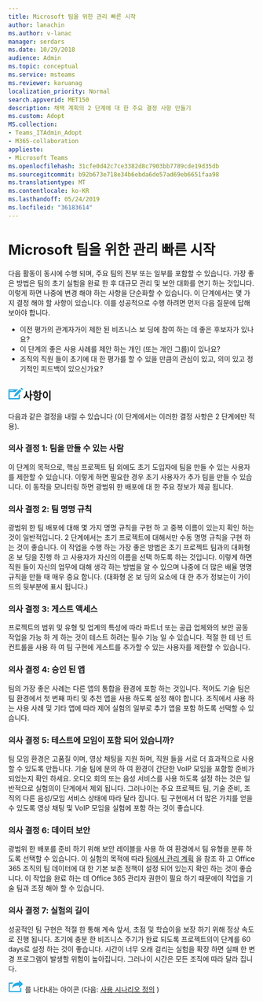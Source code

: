 ```yaml
---
title: Microsoft 팀을 위한 관리 빠른 시작
author: lanachin
ms.author: v-lanac
manager: serdars
ms.date: 10/29/2018
audience: Admin
ms.topic: conceptual
ms.service: msteams
ms.reviewer: karuanag
localization_priority: Normal
search.appverid: MET150
description: 채택 계획의 2 단계에 대 한 주요 결정 사항 만들기
ms.custom: Adopt
MS.collection:
- Teams_ITAdmin_Adopt
- M365-collaboration
appliesto:
- Microsoft Teams
ms.openlocfilehash: 31cfe0d42c7ce3382d8c7903bb7789cde19d35db
ms.sourcegitcommit: b92b673e718e34b6ebda6de57ad69eb6651faa98
ms.translationtype: MT
ms.contentlocale: ko-KR
ms.lasthandoff: 05/24/2019
ms.locfileid: "36183614"
---
```

# <a name="governance-quick-start-for-microsoft-teams"></a>Microsoft 팀을 위한 관리 빠른 시작

다음 활동이 동시에 수행 되며, 주요 팀의 전부 또는 일부를 포함할 수 있습니다. 가장 좋은 방법은 팀의 초기 실험을 완료 한 후 대규모 관리 및 보안 대화를 연기 하는 것입니다. 이렇게 하면 나중에 변경 해야 하는 사항을 단순화할 수 있습니다. 이 단계에서는 몇 가지 결정 해야 할 사항이 있습니다. 이를 성공적으로 수행 하려면 먼저 다음 질문에 답해 보아야 합니다.

- 이전 평가의 관계자가이 제한 된 비즈니스 보 딩에 참여 하는 데 좋은 후보자가 있나요?
- 이 단계의 좋은 사용 사례를 제안 하는 개인 (또는 개인 그룹)이 있나요?  
- 조직의 직원 들이 초기에 대 한 평가를 할 수 있을 만큼의 관심이 있고, 의미 있고 정기적인 피드백이 있으신가요? 

## <a name="an-icon-representing-a-decision-pointmediateams-adoption-decision-iconpngdecisions"></a>![결정 지점을 나타내는 아이콘](media/teams-adoption-decision-icon.png)사항이

다음과 같은 결정을 내릴 수 있습니다 (이 단계에서는 이러한 결정 사항은 2 단계에만 적용).

### <a name="decision-1-who-can-create-teams"></a>의사 결정 1: 팀을 만들 수 있는 사람 

이 단계의 목적으로, 핵심 프로젝트 팀 외에도 초기 도입자에 팀을 만들 수 있는 사용자를 제한할 수 있습니다. 이렇게 하면 필요한 경우 초기 사용자가 추가 팀을 만들 수 있습니다. 이 동작을 모니터링 하면 광범위 한 배포에 대 한 주요 정보가 제공 됩니다.

### <a name="decision-2-teams-naming-conventions"></a>의사 결정 2: 팀 명명 규칙 

광범위 한 팀 배포에 대해 몇 가지 명명 규칙을 구현 하 고 중복 이름이 있는지 확인 하는 것이 일반적입니다. 2 단계에서는 초기 프로젝트에 대해서만 수동 명명 규칙을 구현 하는 것이 좋습니다. 이 작업을 수행 하는 가장 좋은 방법은 초기 프로젝트 팀과의 대화형 온 보 딩을 진행 하 고 사용자가 자신의 이름을 선택 하도록 하는 것입니다. 이렇게 하면 직원 들이 자신의 업무에 대해 생각 하는 방법을 알 수 있으며 나중에 더 많은 배율 명명 규칙을 만들 때 매우 중요 합니다. (대화형 온 보 딩의 요소에 대 한 추가 정보는이 가이드의 뒷부분에 표시 됩니다.)

### <a name="decision-3-guest-access"></a>의사 결정 3: 게스트 액세스

프로젝트의 범위 및 유형 및 업계의 특성에 따라 파트너 또는 공급 업체와의 보안 공동 작업을 가능 하 게 하는 것이 테스트 하려는 필수 기능 일 수 있습니다. 적절 한 테 넌 트 컨트롤을 사용 하 여 팀 구현에 게스트를 추가할 수 있는 사용자를 제한할 수 있습니다. 

### <a name="decision-4-approved-apps"></a>의사 결정 4: 승인 된 앱

팀의 가장 좋은 사례는 다른 앱의 통합을 환경에 포함 하는 것입니다. 적어도 기술 팀은 팀 환경에서 첫 번째 파티 및 추천 앱을 사용 하도록 설정 해야 합니다. 조직에서 사용 하는 사용 사례 및 기타 앱에 따라 제어 실험의 일부로 추가 앱을 포함 하도록 선택할 수 있습니다. 

### <a name="decision-5-are-meetings-included-in-your-test"></a>의사 결정 5: 테스트에 모임이 포함 되어 있습니까? 

팀 모임 환경은 고품질 이며, 영상 채팅을 지원 하며, 직원 들을 서로 더 효과적으로 사용할 수 있도록 만듭니다. 기술 팀에 문의 하 여 환경이 간단한 VoIP 모임을 포함할 준비가 되었는지 확인 하세요. 오디오 회의 또는 음성 서비스를 사용 하도록 설정 하는 것은 일반적으로 실험의이 단계에서 제외 됩니다. 그러나이는 주요 프로젝트 팀, 기술 준비, 조직의 다른 음성/모임 서비스 상태에 따라 달라 집니다. 팀 구현에서 더 많은 가치를 얻을 수 있도록 영상 채팅 및 VoIP 모임을 실험에 포함 하는 것이 좋습니다. 

### <a name="decision-6--data-security"></a>의사 결정 6: 데이터 보안

광범위 한 배포를 준비 하기 위해 보안 레이블을 사용 하 여 환경에서 팀 유형을 분류 하도록 선택할 수 있습니다. 이 실험의 목적에 따라 [팀에서 관리 계획](plan-teams-governance.md) 을 참조 하 고 Office 365 조직의 팀 데이터에 대 한 기본 보존 정책이 설정 되어 있는지 확인 하는 것이 좋습니다. 이 작업을 완료 하는 데 Office 365 관리자 권한이 필요 하기 때문에이 작업을 기술 팀과 조정 해야 할 수 있습니다.

### <a name="decision-7-length-of-your-experiment"></a>의사 결정 7: 실험의 길이

성공적인 팀 구현은 적절 한 통해 계속 앞서, 초점 및 학습이을 보장 하기 위해 정상 속도로 진행 됩니다. 초기에 충분 한 비즈니스 주기가 완료 되도록 프로젝트의이 단계를 60 days로 설정 하는 것이 좋습니다. 시간이 너무 오래 걸리는 실험을 확장 하면 실패 한 변경 프로그램이 발생할 위험이 높아집니다. 그러나이 시간은 모든 조직에 따라 달라 집니다.  

![다음 단계](media/teams-adoption-next-icon.png) 를 나타내는 아이콘 (다음: [사용 시나리오 정의](teams-adoption-define-usage-scenarios.md) )

